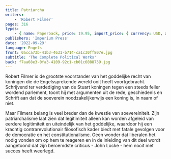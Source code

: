 ```yaml
---
title: Patriarcha
writers:
    - 'Robert Filmer'
pages: 316
types:
    - { name: Paperback, price: 19.95, import_price: { currency: USD, amount: 18.7 }, isbn: 978-1-922602-16-9 }
publishers: 'Imperium Press'
date: '2022-09-29'
language: Engels
front: 0acca73b-41b3-4631-b714-ca1c30ff807e.jpg
subtitle: 'The Complete Political Works'
back: f7aa68e3-0fa3-4109-92c1-cb01c6088739.jpg
---
```


Robert Filmer is de grootste voorstander van het goddelijke recht van koningen die de Engelssprekende wereld ooit heeft voortgebracht. Schrijvend ter verdediging van de Stuart koningen tegen een steeds feller wordend parlement, toont hij met argumenten uit de rede, geschiedenis en Schrift aan dat de soeverein noodzakelijkerwijs een koning is, in naam of niet.

Maar Filmers belang is veel breder dan de kwestie van soevereiniteit. Zijn patriarchalisme laat zien dat legitimiteit alleen kan worden afgeleid van eerdere legitimiteit en uiteindelijk van het goddelijke, waardoor hij een krachtig contrarevolutionair filosofisch kader biedt met fatale gevolgen voor de democratie en het constitutionalisme. Geen wonder dat liberalen het nodig vonden om op hem te reageren en in de inleiding van dit deel wordt aangetoond dat zijn beroemdste criticus - John Locke - hem nooit met succes heeft weerlegd.
